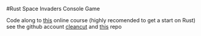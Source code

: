 #Rust Space Invaders Console Game

Code along to [this](https://www.udemy.com/course/ultimate-rust-crash-course/) online course (highly recomended to get a start on Rust) see the github account [cleancut](https://github.com/CleanCut?tab=stars) and [this](https://github.com/CleanCut/invaders) repo


